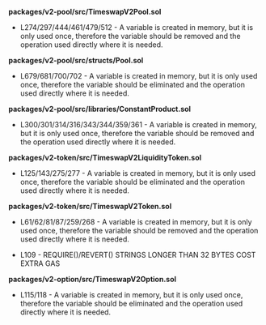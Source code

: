 **packages/v2-pool/src/TimeswapV2Pool.sol**
- L274/297/444/461/479/512 - A variable is created in memory, but it is only used once, therefore the variable should be removed and the operation used directly where it is needed.


**packages/v2-pool/src/structs/Pool.sol**
- L679/681/700/702 - A variable is created in memory, but it is only used once, therefore the variable should be eliminated and the operation used directly where it is needed.


**packages/v2-pool/src/libraries/ConstantProduct.sol**
- L300/301/314/316/343/344/359/361 - A variable is created in memory, but it is only used once, therefore the variable should be removed and the operation used directly where it is needed.


**packages/v2-token/src/TimeswapV2LiquidityToken.sol**
- L125/143/275/277 - A variable is created in memory, but it is only used once, therefore the variable should be eliminated and the operation used directly where it is needed.


**packages/v2-token/src/TimeswapV2Token.sol**
- L61/62/81/87/259/268 - A variable is created in memory, but it is only used once, therefore the variable should be removed and the operation used directly where it is needed.

- L109 - REQUIRE()/REVERT() STRINGS LONGER THAN 32 BYTES COST EXTRA GAS


**packages/v2-option/src/TimeswapV2Option.sol**
- L115/118 - A variable is created in memory, but it is only used once, therefore the variable should be eliminated and the operation used directly where it is needed.
